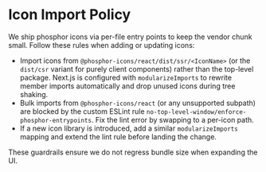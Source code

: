 # Icon Import Policy

We ship phosphor icons via per-file entry points to keep the vendor chunk small. Follow these rules when adding or updating icons:

- Import icons from `@phosphor-icons/react/dist/ssr/<IconName>` (or the `dist/csr` variant for purely client components) rather than the top-level package. Next.js is configured with `modularizeImports` to rewrite member imports automatically and drop unused icons during tree shaking.
- Bulk imports from `@phosphor-icons/react` (or any unsupported subpath) are blocked by the custom ESLint rule `no-top-level-window/enforce-phosphor-entrypoints`. Fix the lint error by swapping to a per-icon path.
- If a new icon library is introduced, add a similar `modularizeImports` mapping and extend the lint rule before landing the change.

These guardrails ensure we do not regress bundle size when expanding the UI.
